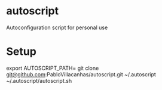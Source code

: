 # autoscript
Autoconfiguration script for personal use

# Setup
export AUTOSCRIPT_PATH=<whatever>
git clone git@github.com:PabloVillacanhas/autoscript.git ~/.autoscript  
~/.autoscript/autoscript.sh
